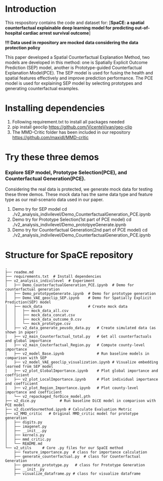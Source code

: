 # Introduction
This respository contains the code and dataset for: 
[**SpaCE: a spatial counterfactual explainable deep learning model for predicting out-of-hospital cardiac arrest survival outcome**]

**!!! Data used in repository are mocked data considering the data protection policy**

This paper developed a Spatial Counterfactual Explanation Method, two models are developed in this method: 
one is Spatially Explicit Outcome Prediction (SEP) model, another is Prototype-guided Counterfactual Explanation Model(PCE).
The SEP model is used for fusing the health and spatial features effectively and improve prediction performance.
The PCE model is used for explaining SEP model by selecting prototypes and generating counterfactual examples.

# Installing dependencies
1. Following requirement.txt to install all packages needed
2. pip install geoclip
   https://github.com/VicenteVivan/geo-clip
3. The MMD-Critic folder has been included in our repository
   https://github.com/maxidl/MMD-critic


# Try these three demos 
### Explore SEP model, Prototype Selection(PCE), and Counterfactual Generation(PCE).
Considering the real data is protected, we generate mock data for testing these three demos. These mock data has the same data type and feature type
as our real-scenario data used in our paper.

1. Demo try for SEP model
cd ./v2_analysis_indivilevel/Demo_CounterfactualGeneration_PCE.ipynb
2. Demo try for Prototype Selection(1st part of PCE model)
cd ./v2_analysis_indivilevel/Demo_prototpyeGenerate.ipynb
3. Demo try for Counterfactual Generation(2nd part of PCE model)
cd ./v2_analysis_indivilevel/Demo_CounterfactualGeneration_PCE.ipynb


# Structure for SpaCE repository
```
.
├── readme.md
├── requirements.txt  # Install dependencies
├── v2_analysis_indivilevel  # Experiment
│   ├── Demo_CounterfactualGeneration_PCE.ipynb  # Demo for counterfactual generation
│   ├── Demo_prototpyeGenerate.ipynb  # Demo for prototype generation
│   ├── Demo_VAE_geoclip_SEP.ipynb    # Demo for Spatially Explicit Prediction(SEP) model
│   ├── mock_data                     # Create mock data 
│   │   ├── mock_data_all.csv        
│   │   ├── mock_data_concat.csv
│   │   ├── mock_data_outcome_0.csv
│   │   └── mock_prototype.csv
│   ├── v2_data_generate_peusdo_data.py   # Create simulated data (as shown in paper)
│   ├── v2_main_Counterfactual_total.py   # Get all counterfactuals and global importance
│   ├── v2_main_Couterfactual_Region.py   # Compute county-level importance
│   ├── v2_model_Base.ipynb               # Run baseline models in comparison with SEP
│   ├── v2_model_VAE_geoclip_visualization.ipynb # Visualize embedding learned from SEP model 
│   ├── v2_plot_GlobalImportance.ipynb    # Plot global importance and coefficient
│   ├── v2_plot_LocalImportance.ipynb     # Plot individual importance and coefficient
│   ├── v2_plot_Region_Importance.ipynb   # Plot county-level importance and coefficient
│   └── v2_repackaged_forDice_model.pth    
├── v2_dice.py           # Run baseline DiCE model in comparison with PCE model
├── v2_diceVSourmethod.ipynb # Calculate Evaluation Metric
├── v2_MMD_critic   # Original MMD_critic model for prototype generation
│   ├── digits.py
│   ├── imagenet.py
│   ├── __init__.py
│   ├── kernels.py
│   ├── mmd_critic.py
│   └── README.md
└── v2_utils     # Core .py files for our SpaCE method
    ├── feature_importance.py  # class for importance calculation
    ├── generate_counterfactual.py  # class for Counterfactual Generation
    ├── generate_prototype.py   # class for Prototype Generation
    ├── __init__py
    ├── visualize_dataframe.py # class for visualize dataframe

```
